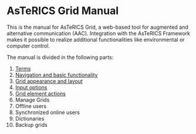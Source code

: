 # AsTeRICS Grid Manual

This is the manual for AsTeRICS Grid, a web-based tool for augmented and alternative communication (AAC). Integration with the AsTeRICS Framework makes it possible to realize additional functionalities like environmental or computer control.

The manual is divided in the following parts:

1. [Terms](01_terms.md)
1. [Navigation and basic functionality](02_navigation.md)
1. [Grid appearance and layout](03_appearance_layout.md)
1. [Input options](04_input_options.md)
1. [Grid element actions](05_actions.md)
1. Manage Grids
1. Offline users
1. Synchronized online users
1. Dictionaries
1. Backup grids